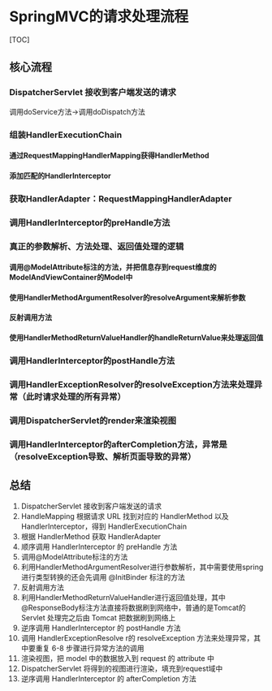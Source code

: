 # SpringMVC的请求处理流程

[TOC]



## 核心流程

### DispatcherServlet 接收到客户端发送的请求

调用doService方法->调用doDispatch方法

### 组装HandlerExecutionChain

#### 通过RequestMappingHandlerMapping获得HandlerMethod

#### 添加匹配的HandlerInterceptor

### 获取HandlerAdapter：RequestMappingHandlerAdapter

### 调用HandlerInterceptor的preHandle方法

### 真正的参数解析、方法处理、返回值处理的逻辑

#### 调用@ModelAttribute标注的方法，并把信息存到request维度的ModelAndViewContainer的Model中

#### 使用HandlerMethodArgumentResolver的resolveArgument来解析参数

#### 反射调用方法

#### 使用HandlerMethodReturnValueHandler的handleReturnValue来处理返回值





### 调用HandlerInterceptor的postHandle方法

### 调用HandlerExceptionResolver的resolveException方法来处理异常（此时请求处理的所有异常）

### 调用DispatcherServlet的render来渲染视图

### 调用HandlerInterceptor的afterCompletion方法，异常是（resolveException导致、解析页面导致的异常）























## 总结

1. DispatcherServlet 接收到客户端发送的请求
2. HandleMapping 根据请求 URL 找到对应的 HandlerMethod 以及 HandlerInterceptor，得到 HandlerExecutionChain
3. 根据 HandlerMethod 获取 HandlerAdapter
4. 顺序调用 HandlerInterceptor 的 preHandle 方法
5. 调用@ModelAttribute标注的方法
6. 利用HandlerMethodArgumentResolver进行参数解析，其中需要使用spring进行类型转换的还会先调用 @InitBinder 标注的方法
7. 反射调用方法
8. 利用HandlerMethodReturnValueHandler进行返回值处理，其中@ResponseBody标注方法直接将数据刷到网络中，普通的是Tomcat的 Servlet 处理完之后由 Tomcat 把数据刷到网络上
9. 逆序调用 HandlerInterceptor 的 postHandle 方法
10. 调用 HandlerExceptionResolve r的 resolveException 方法来处理异常，其中要重复 6-8 步骤进行异常方法的调用
11. 渲染视图，把 model 中的数据放入到 request 的 attribute 中
12. DispatcherServlet 将得到的视图进行渲染，填充到request域中
13. 逆序调用 HandlerInterceptor 的 afterCompletion 方法













